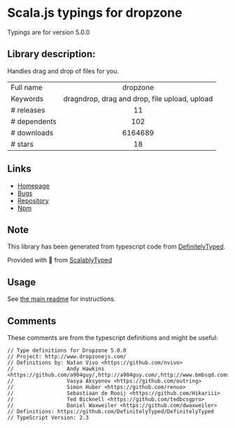 
# Scala.js typings for dropzone

Typings are for version 5.0.0

## Library description:
Handles drag and drop of files for you.

|                    |                 |
| ------------------ | :-------------: |
| Full name          | dropzone |
| Keywords           | dragndrop, drag and drop, file upload, upload |
| # releases         | 11 |
| # dependents       | 102 |
| # downloads        | 6164689 |
| # stars            | 18 |

## Links
- [Homepage](http://www.dropzonejs.com)
- [Bugs](https://gitlab.com/meno/dropzone/issues)
- [Repository](https://gitlab.com/meno/dropzone)
- [Npm](https://www.npmjs.com/package/dropzone)
    


## Note
This library has been generated from typescript code from [DefinitelyTyped](https://definitelytyped.org).

Provided with :purple_heart: from [ScalablyTyped](https://github.com/oyvindberg/ScalablyTyped)

## Usage
See [the main readme](../../readme.md) for instructions.

## Comments

These comments are from the typescript definitions and might be useful:
```
// Type definitions for Dropzone 5.0.0
// Project: http://www.dropzonejs.com/
// Definitions by: Natan Vivo <https://github.com/nvivo>
//                 Andy Hawkins <https://github.com/a904guy/,http://a904guy.com/,http://www.bmbsqd.com>
//                 Vasya Aksyonov <https://github.com/outring>
//                 Simon Huber <https://github.com/renuo>
//                 Sebastiaan de Rooij <https://github.com/Hikariii>
//                 Ted Bicknell <https://github.com/tedbcsgpro>
//                 Daniel Waxweiler <https://github.com/dwaxweiler>
// Definitions: https://github.com/DefinitelyTyped/DefinitelyTyped
// TypeScript Version: 2.3

```


